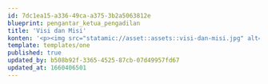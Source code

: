 ```yaml
---
id: 7dc1ea15-a336-49ca-a375-3b2a5063812e
blueprint: pengantar_ketua_pengadilan
title: 'Visi dan Misi'
konten: '<p><img src="statamic://asset::assets::visi-dan-misi.jpg" alt=""></p>'
template: templates/one
published: true
updated_by: b508b92f-3365-4525-87cb-07d49957fd67
updated_at: 1660406501
---
```

